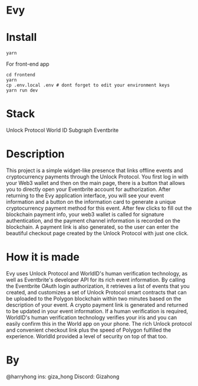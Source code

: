 # Evy

# Install
```
yarn
```
For front-end app
```
cd frontend
yarn
cp .env.local .env # dont forget to edit your environment keys
yarn run dev
```
# Stack
Unlock Protocol
World ID
Subgraph
Eventbrite

# Description
This project is a simple widget-like presence that links offline events and cryptocurrency payments through the Unlock Protocol. You first log in with your Web3 wallet and then on the main page, there is a button that allows you to directly open your Eventbrite account for authorization. After returning to the Evy application interface, you will see your event information and a button on the information card to generate a unique cryptocurrency payment method for this event. After few clicks to fill out the blockchain payment info, your web3 wallet is called for signature authentication, and the payment channel information is recorded on the blockchain. A payment link is also generated, so the user can enter the beautiful checkout page created by the Unlock Protocol with just one click.

# How it is made
Evy uses Unlock Protocol and WorldID's human verification technology, as well as Eventbrite's developer API for its rich event information. By calling the Eventbrite OAuth login authorization, it retrieves a list of events that you created, and customizes a set of Unlock Protocol smart contracts that can be uploaded to the Polygon blockchain within two minutes based on the description of your event. A crypto payment link is generated and returned to be updated in your event information. If a human verification is required, WorldID's human verification technology verifies your iris and you can easily confirm this in the World app on your phone. The rich Unlock protocol and convenient checkout link plus the speed of Polygon fulfilled the experience. WorldId provided a level of security on top of that too.  

# By

@harryhong
ins: giza_hong
Discord: Gizahong
